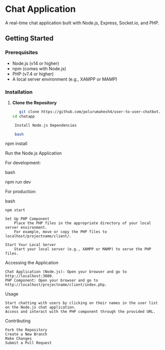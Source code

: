 # Chat Application

A real-time chat application built with Node.js, Express, Socket.io, and PHP.

## Getting Started

### Prerequisites

- Node.js (v14 or higher)
- npm (comes with Node.js)
- PHP (v7.4 or higher)
- A local server environment (e.g., XAMPP or MAMP)

### Installation

1. **Clone the Repository**

   ```bash
      git clone https://github.com/polurumahesh4/user-to-user-chatbot.git
   cd chatapp

    Install Node.js Dependencies

    bash

npm install

Run the Node.js Application

For development:

bash

npm run dev

For production:

bash

    npm start

    Set Up PHP Component
        Place the PHP files in the appropriate directory of your local server environment.
        For example, move or copy the PHP files to localhost/projectname/client/.

    Start Your Local Server
        Start your local server (e.g., XAMPP or MAMP) to serve the PHP files.

Accessing the Application

    Chat Application (Node.js): Open your browser and go to http://localhost:3000.
    PHP Component: Open your browser and go to http://localhost/projectname/client/index.php.

Usage

    Start chatting with users by clicking on their names in the user list on the Node.js chat application.
    Access and interact with the PHP component through the provided URL.

Contributing

    Fork the Repository
    Create a New Branch
    Make Changes
    Submit a Pull Request




 

